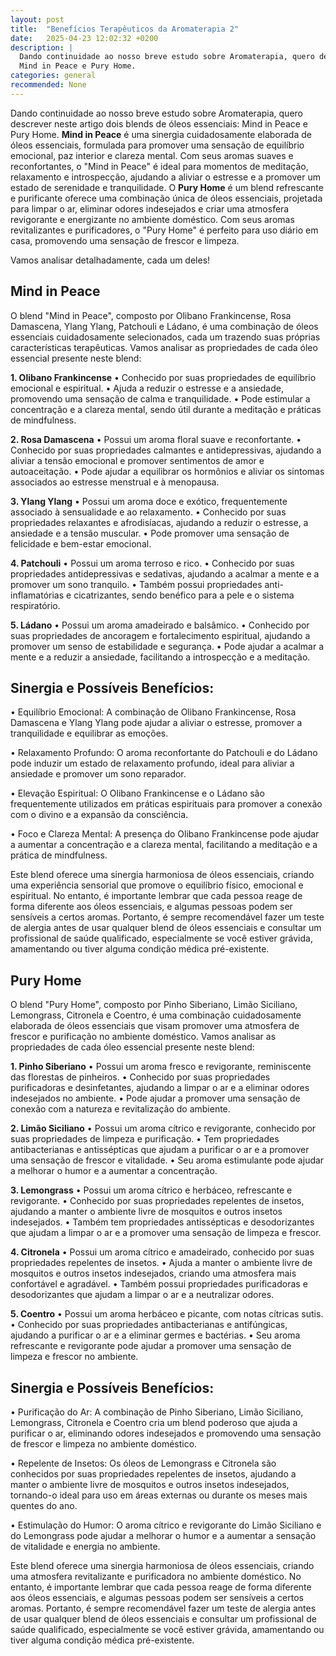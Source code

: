 ```yaml
---
layout: post
title:  "Benefícios Terapêuticos da Aromaterapia 2"
date:   2025-04-23 12:02:32 +0200
description: |
  Dando continuidade ao nosso breve estudo sobre Aromaterapia, quero descrever neste artigo dois blends de óleos essenciais: 
  Mind in Peace e Pury Home.
categories: general
recommended: None
---
```


Dando continuidade ao nosso breve estudo sobre Aromaterapia, quero descrever neste artigo dois blends de óleos essenciais: 
Mind in Peace e Pury Home.
**Mind in Peace** é uma sinergia cuidadosamente elaborada de óleos essenciais, formulada para promover uma sensação de equilíbrio 
emocional, paz interior e clareza mental. Com seus aromas suaves e reconfortantes, o "Mind in Peace" é ideal para momentos de 
meditação, relaxamento e introspecção, ajudando a aliviar o estresse e a promover um estado de serenidade e tranquilidade.
O **Pury Home** é um blend refrescante e purificante oferece uma combinação única de óleos essenciais, projetada para limpar o ar, 
eliminar odores indesejados e criar uma atmosfera revigorante e energizante no ambiente doméstico. Com seus aromas revitalizantes 
e purificadores, o "Pury Home" é perfeito para uso diário em casa, promovendo uma sensação de frescor e limpeza.

Vamos analisar detalhadamente, cada um deles!

## Mind in Peace

O blend "Mind in Peace", composto por Olibano Frankincense, Rosa Damascena, Ylang Ylang, Patchouli e Ládano, é uma combinação de 
óleos essenciais cuidadosamente selecionados, cada um trazendo suas próprias características terapêuticas. Vamos analisar as 
propriedades de cada óleo essencial presente neste blend:

**1.	Olibano Frankincense**
•	Conhecido por suas propriedades de equilíbrio emocional e espiritual.
•	Ajuda a reduzir o estresse e a ansiedade, promovendo uma sensação de calma e tranquilidade.
•	Pode estimular a concentração e a clareza mental, sendo útil durante a meditação e práticas de mindfulness.

**2.	Rosa Damascena**
•	Possui um aroma floral suave e reconfortante.
•	Conhecido por suas propriedades calmantes e antidepressivas, ajudando a aliviar a tensão emocional e promover 
sentimentos de amor e autoaceitação.
•	Pode ajudar a equilibrar os hormônios e aliviar os sintomas associados ao estresse menstrual e à menopausa.

**3.	Ylang Ylang**
•	Possui um aroma doce e exótico, frequentemente associado à sensualidade e ao relaxamento.
•	Conhecido por suas propriedades relaxantes e afrodisíacas, ajudando a reduzir o estresse, a ansiedade e a tensão muscular.
•	Pode promover uma sensação de felicidade e bem-estar emocional.

**4.	Patchouli**
•	Possui um aroma terroso e rico.
•	Conhecido por suas propriedades antidepressivas e sedativas, ajudando a acalmar a mente e a promover um sono tranquilo.
•	Também possui propriedades anti-inflamatórias e cicatrizantes, sendo benéfico para a pele e o sistema respiratório.

**5.	Ládano**
•	Possui um aroma amadeirado e balsâmico.
•	Conhecido por suas propriedades de ancoragem e fortalecimento espiritual, ajudando a promover um senso de estabilidade e segurança.
•	Pode ajudar a acalmar a mente e a reduzir a ansiedade, facilitando a introspecção e a meditação.

## Sinergia e Possíveis Benefícios:

•	Equilíbrio Emocional: A combinação de Olibano Frankincense, Rosa Damascena e Ylang Ylang pode ajudar a aliviar o estresse, promover 
  a tranquilidade e equilibrar as emoções.
  
•	Relaxamento Profundo: O aroma reconfortante do Patchouli e do Ládano pode induzir um estado de relaxamento profundo, ideal para 
  aliviar a ansiedade e promover um sono reparador.
  
•	Elevação Espiritual: O Olibano Frankincense e o Ládano são frequentemente utilizados em práticas espirituais para promover a conexão 
  com o divino e a expansão da consciência.
  
•	Foco e Clareza Mental: A presença do Olibano Frankincense pode ajudar a aumentar a concentração e a clareza mental, facilitando a meditação 
  e a prática de mindfulness.
  
Este blend oferece uma sinergia harmoniosa de óleos essenciais, criando uma experiência sensorial que promove o equilíbrio físico, 
emocional e espiritual. No entanto, é importante lembrar que cada pessoa reage de forma diferente aos óleos essenciais, e algumas 
pessoas podem ser sensíveis a certos aromas. Portanto, é sempre recomendável fazer um teste de alergia antes de usar qualquer blend 
de óleos essenciais e consultar um profissional de saúde qualificado, especialmente se você estiver grávida, amamentando ou tiver alguma 
condição médica pré-existente.

## Pury Home

O blend "Pury Home", composto por Pinho Siberiano, Limão Siciliano, Lemongrass, Citronela e Coentro, é uma combinação cuidadosamente 
elaborada de óleos essenciais que visam promover uma atmosfera de frescor e purificação no ambiente doméstico. Vamos analisar as propriedades 
de cada óleo essencial presente neste blend:

**1.	Pinho Siberiano**
•	Possui um aroma fresco e revigorante, reminiscente das florestas de pinheiros.
•	Conhecido por suas propriedades purificadoras e desinfetantes, ajudando a limpar o ar e a eliminar odores indesejados no ambiente.
•	Pode ajudar a promover uma sensação de conexão com a natureza e revitalização do ambiente.

**2.	Limão Siciliano**
•	Possui um aroma cítrico e revigorante, conhecido por suas propriedades de limpeza e purificação.
•	Tem propriedades antibacterianas e antissépticas que ajudam a purificar o ar e a promover uma sensação de frescor e vitalidade.
•	Seu aroma estimulante pode ajudar a melhorar o humor e a aumentar a concentração.

**3.	Lemongrass**
•	Possui um aroma cítrico e herbáceo, refrescante e revigorante.
•	Conhecido por suas propriedades repelentes de insetos, ajudando a manter o ambiente livre de mosquitos e outros insetos indesejados.
•	Também tem propriedades antissépticas e desodorizantes que ajudam a limpar o ar e a promover uma sensação de limpeza e frescor.

**4.	Citronela**
•	Possui um aroma cítrico e amadeirado, conhecido por suas propriedades repelentes de insetos.
•	Ajuda a manter o ambiente livre de mosquitos e outros insetos indesejados, criando uma atmosfera mais confortável e agradável.
•	Também possui propriedades purificadoras e desodorizantes que ajudam a limpar o ar e a neutralizar odores.

**5.	Coentro**
•	Possui um aroma herbáceo e picante, com notas cítricas sutis.
•	Conhecido por suas propriedades antibacterianas e antifúngicas, ajudando a purificar o ar e a eliminar germes e bactérias.
•	Seu aroma refrescante e revigorante pode ajudar a promover uma sensação de limpeza e frescor no ambiente.

## Sinergia e Possíveis Benefícios:

•	Purificação do Ar: A combinação de Pinho Siberiano, Limão Siciliano, Lemongrass, Citronela e Coentro cria um blend poderoso que 
  ajuda a purificar o ar, eliminando odores indesejados e promovendo uma sensação de frescor e limpeza no ambiente doméstico.
  
•	Repelente de Insetos: Os óleos de Lemongrass e Citronela são conhecidos por suas propriedades repelentes de insetos, ajudando a 
  manter o ambiente livre de mosquitos e outros insetos indesejados, tornando-o ideal para uso em áreas externas ou durante os meses 
  mais quentes do ano.
  
•	Estimulação do Humor: O aroma cítrico e revigorante do Limão Siciliano e do Lemongrass pode ajudar a melhorar o humor e a aumentar a 
  sensação de vitalidade e energia no ambiente.

  
Este blend oferece uma sinergia harmoniosa de óleos essenciais, criando uma atmosfera revitalizante e purificadora no ambiente doméstico. 
No entanto, é importante lembrar que cada pessoa reage de forma diferente aos óleos essenciais, e algumas pessoas podem ser sensíveis a 
certos aromas. Portanto, é sempre recomendável fazer um teste de alergia antes de usar qualquer blend de óleos essenciais e consultar 
um profissional de saúde qualificado, especialmente se você estiver grávida, amamentando ou tiver alguma condição médica pré-existente.

